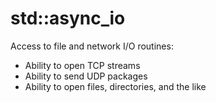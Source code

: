 # std::async_io

Access to file and network I/O routines:

- Ability to open TCP streams
- Ability to send UDP packages
- Ability to open files, directories, and the like
